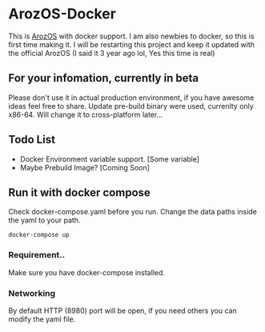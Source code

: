 # ArozOS-Docker

This is [ArozOS](https://github.com/tobychui/arozos) with docker support.
I am also newbies to docker, so this is first time making it.
I will be restarting this project and keep it updated with the official ArozOS (I said it 3 year ago lol, Yes this time is real)

## For your infomation, currently in beta
Please don't use it in actual production environment, if you have awesome ideas feel free to share.
Update pre-build binary were used, currenlty only x86-64. Will change it to cross-platform  later...

## Todo List
- Docker Environment variable support. \[Some variable\]
- Maybe Prebuild Image? \[Coming Soon\]

## Run it with docker compose 
Check docker-compose.yaml before you run. Change the data paths inside the yaml to your path.
```
docker-compose up
```
### Requirement..
Make sure you have docker-compose installed.

### Networking
By default HTTP (8980) port will be open, if you need others you can modify the yaml file.
